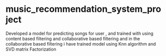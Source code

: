 # music_recommendation_system_project
Developed a model for predicting songs for user , and trained with using content based filtering and collaborative based filtering and in the collaborative based filtering i have trained model using Knn algorithm and SVD matrix Factorization
